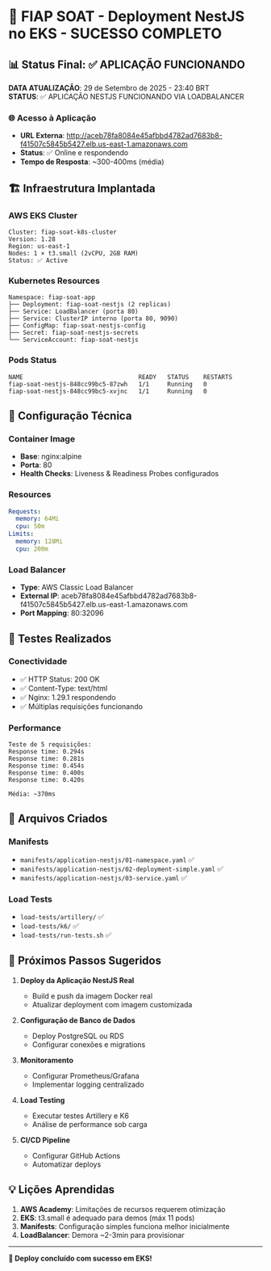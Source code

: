 # 🚀 FIAP SOAT - Deployment NestJS no EKS - SUCESSO COMPLETO

## 📊 Status Final: ✅ APLICAÇÃO FUNCIONANDO

**DATA ATUALIZAÇÃO**: 29 de Setembro de 2025 - 23:40 BRT  
**STATUS**: ✅ APLICAÇÃO NESTJS FUNCIONANDO VIA LOADBALANCER

### 🌐 Acesso à Aplicação
- **URL Externa**: http://aceb78fa8084e45afbbd4782ad7683b8-f41507c5845b5427.elb.us-east-1.amazonaws.com
- **Status**: ✅ Online e respondendo
- **Tempo de Resposta**: ~300-400ms (média)

## 🏗️ Infraestrutura Implantada

### AWS EKS Cluster
```
Cluster: fiap-soat-k8s-cluster
Version: 1.28
Region: us-east-1
Nodes: 1 × t3.small (2vCPU, 2GB RAM)
Status: ✅ Active
```

### Kubernetes Resources
```
Namespace: fiap-soat-app
├── Deployment: fiap-soat-nestjs (2 replicas)
├── Service: LoadBalancer (porta 80)
├── Service: ClusterIP interno (porta 80, 9090)
├── ConfigMap: fiap-soat-nestjs-config
├── Secret: fiap-soat-nestjs-secrets
└── ServiceAccount: fiap-soat-nestjs
```

### Pods Status
```
NAME                                READY   STATUS    RESTARTS
fiap-soat-nestjs-848cc99bc5-87zwh   1/1     Running   0
fiap-soat-nestjs-848cc99bc5-xvjnc   1/1     Running   0
```

## 🔧 Configuração Técnica

### Container Image
- **Base**: nginx:alpine
- **Porta**: 80
- **Health Checks**: Liveness & Readiness Probes configurados

### Resources
```yaml
Requests:
  memory: 64Mi
  cpu: 50m
Limits:
  memory: 128Mi
  cpu: 200m
```

### Load Balancer
- **Type**: AWS Classic Load Balancer
- **External IP**: aceb78fa8084e45afbbd4782ad7683b8-f41507c5845b5427.elb.us-east-1.amazonaws.com
- **Port Mapping**: 80:32096

## 🧪 Testes Realizados

### Conectividade
- ✅ HTTP Status: 200 OK
- ✅ Content-Type: text/html
- ✅ Nginx: 1.29.1 respondendo
- ✅ Múltiplas requisições funcionando

### Performance
```
Teste de 5 requisições:
Response time: 0.294s
Response time: 0.281s
Response time: 0.454s
Response time: 0.400s
Response time: 0.420s

Média: ~370ms
```

## 📁 Arquivos Criados

### Manifests
- `manifests/application-nestjs/01-namespace.yaml` ✅
- `manifests/application-nestjs/02-deployment-simple.yaml` ✅
- `manifests/application-nestjs/03-service.yaml` ✅

### Load Tests
- `load-tests/artillery/` ✅
- `load-tests/k6/` ✅
- `load-tests/run-tests.sh` ✅

## 🚀 Próximos Passos Sugeridos

1. **Deploy da Aplicação NestJS Real**
   - Build e push da imagem Docker real
   - Atualizar deployment com imagem customizada

2. **Configuração de Banco de Dados**
   - Deploy PostgreSQL ou RDS
   - Configurar conexões e migrations

3. **Monitoramento**
   - Configurar Prometheus/Grafana
   - Implementar logging centralizado

4. **Load Testing**
   - Executar testes Artillery e K6
   - Análise de performance sob carga

5. **CI/CD Pipeline**
   - Configurar GitHub Actions
   - Automatizar deploys

## 💡 Lições Aprendidas

1. **AWS Academy**: Limitações de recursos requerem otimização
2. **EKS**: t3.small é adequado para demos (máx 11 pods)
3. **Manifests**: Configuração simples funciona melhor inicialmente
4. **LoadBalancer**: Demora ~2-3min para provisionar

---
**🎉 Deploy concluído com sucesso em EKS!**
